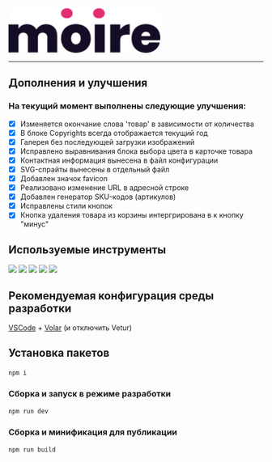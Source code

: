 
<img src="./moire/public/logo-moire.svg" alt="moire" width="300"/>

---

## Дополнения и улучшения

### На текущий момент выполнены следующие улучшения:

* [X] Изменяется окончание слова 'товар' в зависимости от количества
* [X] В блоке Copyrights всегда отображается текущий год
* [X] Галерея без последующей загрузки изображений
* [X] Исправлено выравнивания блока выбора цвета в карточке товара
* [X] Контактная информация вынесена в файл конфигурации
* [X] SVG-спрайты вынесены в отдельный файл
* [X] Добавлен значок favicon
* [X] Реализовано изменение URL в адресной строке
* [X] Добавлен генератор SKU-кодов (артикулов)
* [X] Исправлены стили кнопок
* [X] Кнопка удаления товара из корзины интергрирована в к кнопку "минус"

## Используемые инструменты
[<img src="https://router.vuejs.org/logo.svg" height="36" />](https://router.vuejs.org)
[<img src="https://pinia.vuejs.org/logo.svg" height="40" />](https://pinia.vuejs.org)
[<img src="https://vitejs.dev/logo.svg" height="40" />](https://vitejs.dev)
[<img src="https://prettier.io/icon.png" height="40" />](https://prettier.io)
[<img src="https://cdn.freebiesupply.com/logos/large/2x/eslint-1-logo-png-transparent.png" height="40" />](https://eslint.org)

## Рекомендуемая конфигурация среды разработки

[VSCode](https://code.visualstudio.com/) + [Volar](https://marketplace.visualstudio.com/items?itemName=Vue.volar) (и отключить Vetur)

## Установка пакетов

```sh
npm i
```

### Сборка и запуск в режиме разработки

```sh
npm run dev
```

### Сборка и минификация для публикации

```sh
npm run build
```
